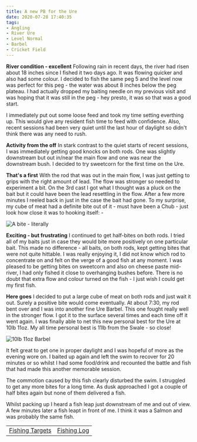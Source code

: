 ```yaml
---
title: A new PB for the Ure
date: 2020-07-28 17:40:35
tags:
- Angling
- River Ure
- Level Normal
- Barbel
- Cricket Field
---
```

**River condition - excellent**
Following rain in recent days, the river had risen about 18 inches since I fished it two days ago. It was flowing quicker and also had some colour. I decided to fish the same peg 5 and the level now was perfect for this peg - the water was about 8 inches below the peg plateau. I had actually dropped my baiting needle on my previous visit and was hoping that it was still in the peg - hey presto, it was so that was a good start.

I immediately put out some loose feed and took my time setting everthing up. This would give any resident fish time to feed with confidence. Also, recent sessions had been very quiet until the last hour of daylight so didn't think there was any need to rush.

**Activity from the off**
In stark contrast to the quiet starts of recent sessions, I was immediately getting good knocks on both rods. One was slightly downstream but out in/near the main flow and one was near the downstream bush. I decided to try sweetcorn for the first time on the Ure. 

**That's a first**
With the rod that was out in the main flow, I was just getting to grips with the right amount of lead. The flow was stronger so needed to experiment a bit. On the 3rd cast I got what I thought was a pluck on the bait but it could have been the lead resettling in the flow. After a few more minutes I reeled back in just in the case the bait had gone. To my surprise, my cube of meat had a definite bite out of it - must have been a Chub - just look how close it was to hooking itself: -

![A bite - literally](/images/2020-07-28/BiteOnMeat.jpg)

**Exciting - but frustrating**
I continued to get half-bites on both rods. I tried all of my baits just in case they would bite more positively on one particular bait. This made no difference - all baits, on both rods, kept getting bites that were not quite hittable. I was really enjoying it, I did not know which rod to concentrate on and felt on the verge of a good fish at any moment. I was pleased to be getting bites on sweetcorn and also on cheese paste mid-river, I had only fished it close to overhanging bushes before. There is no doubt that extra flow and colour turned on the fish - I just wish I could get my first fish.

**Here goes**
I decided to put a large cube of meat on both rods and just wait it out. Surely a positive bite would come eventually. At about 7:30, my rod bent over and I was into another fine Ure Barbel. This one fought really well in the stronger flow. I got it to the surface several times and each time off it went again. I was finally able to net this new personal best for the Ure at 10lb 11oz. My all time personal best is 11lb from the Swale - so close!

![10lb 11oz Barbel](/images/2020-07-28/10lb11ozBarbel.jpg)

It felt great to get one in proper daylight and I was hopeful of more as the evening wore on. I baited up again and left the swim to recover for 20 minutes or so whilst I had some food/drink and recounted the battle and fish that had made this another memorable session.

The commotion caused by this fish clearly disturbed the swim. I struggled to get any more bites for a long time. As dusk approached I got a couple of half bites again but none of them delivered a fish.

Whilst packing up I heard a fish leap just downstream of me and out of view. A few minutes later a fish leapt in front of me. I think it was a Salmon and was probably the same fish.

|||
|---------|------|
|<a href="/2020/07/20200726-Fishing-Targets/">Fishing Targets</a>|<a href="/2020/08/20200816-FishingLog/">Fishing Log</a>|
